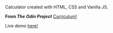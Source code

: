 Calculator created with HTML, CSS and Vanilla JS.

**From  _The Odin Project_** [Curriculum!](https://theodinproject.com/courses/foundations/lessons/calculator)

Live demo [here!](https://calculator-gamma-olive.vercel.app/)
